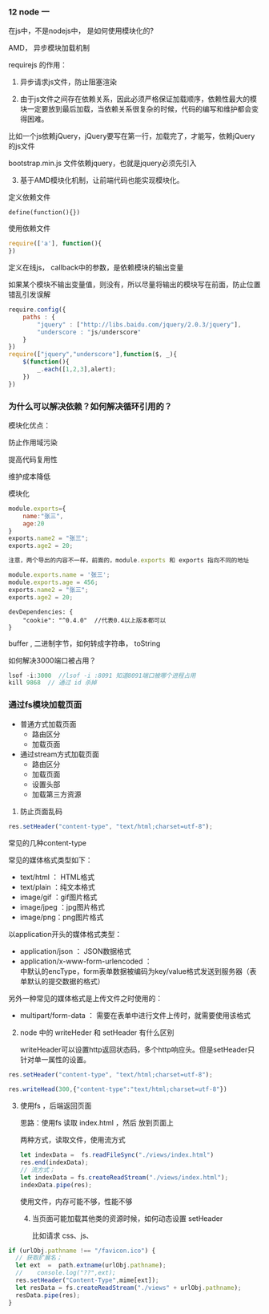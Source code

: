  ### 12 node 一

在js中，不是nodejs中， 是如何使用模块化的?

 AMD， 异步模块加载机制

requirejs 的作用：

1. 异步请求js文件，防止阻塞渲染

2. 由于js文件之间存在依赖关系，因此必须严格保证加载顺序，依赖性最大的模块一定要放到最后加载，当依赖关系很复杂的时候，代码的编写和维护都会变得困难。

比如一个js依赖jQuery，jQuery要写在第一行，加载完了，才能写，依赖jQuery的js文件

bootstrap.min.js 文件依赖jquery，也就是jquery必须先引入

3. 基于AMD模块化机制，让前端代码也能实现模块化。



定义依赖文件

```
define(function(){})
```

使用依赖文件

```js
require(['a'], function(){
})
```

定义在线js， callback中的参数，是依赖模块的输出变量

如果某个模块不输出变量值，则没有，所以尽量将输出的模块写在前面，防止位置错乱引发误解

```js
require.config({
    paths : {
        "jquery" : ["http://libs.baidu.com/jquery/2.0.3/jquery"],
        "underscore : "js/underscore"   
    }
})
require(["jquery","underscore"],function($, _){
    $(function(){
        _.each([1,2,3],alert);
    })
})
```



### 为什么可以解决依赖？如何解决循环引用的？



模块化优点：

防止作用域污染

提高代码复用性

维护成本降低



模块化

```js
module.exports={
    name:"张三",
    age:20
}
exports.name2 = "张三";
exports.age2 = 20;

注意，两个导出的内容不一样，前面的，module.exports 和 exports 指向不同的地址

module.exports.name = '张三';
module.exports.age = 456;
exports.name2 = "张三";
exports.age2 = 20;

```



```
devDependencies: {
	"cookie": "^0.4.0"  //代表0.4以上版本都可以
}
```

buffer , 二进制字节，如何转成字符串， toString



如何解决3000端口被占用？

```js
lsof -i:3000  //lsof -i :8091 知道8091端口被哪个进程占用
kill 9868  // 通过 id 杀掉

```



### 通过fs模块加载页面

- 普通方式加载页面
  - 路由区分
  - 加载页面
- 通过stream方式加载页面
  - 路由区分
  - 加载页面
  - 设置头部
  - 加载第三方资源

1. 防止页面乱码

```js
res.setHeader("content-type", "text/html;charset=utf-8");
```

常见的几种content-type

 常见的媒体格式类型如下：

-   text/html ： HTML格式
-   text/plain ：纯文本格式   
-   image/gif ：gif图片格式  
-   image/jpeg ：jpg图片格式 
-   image/png：png图片格式

  以application开头的媒体格式类型：

-   application/json  ： JSON数据格式
-   application/x-www-form-urlencoded ： <form encType=””>中默认的encType，form表单数据被编码为key/value格式发送到服务器（表单默认的提交数据的格式）

  另外一种常见的媒体格式是上传文件之时使用的：

-   multipart/form-data ： 需要在表单中进行文件上传时，就需要使用该格式



2. node 中的 writeHeder  和 setHeader 有什么区别

   writeHeader可以设置http返回状态码，多个http响应头。但是setHeader只针对单一属性的设置。

```js
res.setHeader("content-type", "text/html;charset=utf-8");
    
res.writeHead(300,{"content-type":"text/html;charset=utf-8"})

```



3. 使用fs ，后端返回页面

   思路：使用fs 读取 index.html ，然后 放到页面上

   两种方式，读取文件，使用流方式

   ```js
   let indexData =  fs.readFileSync("./views/index.html")
   res.end(indexData);
   // 流方式；
   let indexData = fs.createReadStream("./views/index.html");
   indexData.pipe(res);
   ```

   使用文件，内存可能不够，性能不够

    

   4. 当页面可能加载其他类的资源时候，如何动态设置  setHeader

      比如请求 css、js、

```js
if (urlObj.pathname !== "/favicon.ico") {
  // 获取扩展名；
  let ext  =  path.extname(urlObj.pathname);
  //    console.log("??",ext);
  res.setHeader("Content-Type",mime[ext]);
  let resData = fs.createReadStream("./views" + urlObj.pathname);
  resData.pipe(res);
}
```

